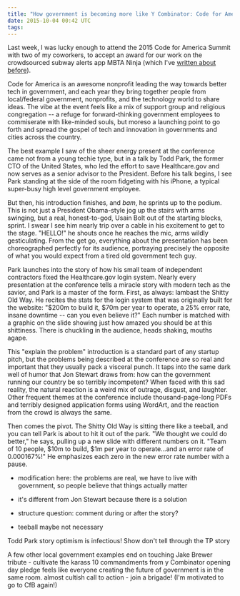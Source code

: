 ```yaml
---
title: "How government is becoming more like Y Combinator: Code for America Summit 2015"
date: 2015-10-04 00:42 UTC
tags:
---
```


Last week, I was lucky enough to attend the 2015 Code for America Summit with two of my coworkers, to accept an award for our work on the crowdsourced subway alerts app MBTA Ninja (which I've [written about before](/2015/02/28/mbta-ninja.html)).

Code for America is an awesome nonprofit leading the way towards better tech in government, and each year they bring together people from local/federal government, nonprofits, and the technology world to share ideas. The vibe at the event feels like a mix of support group and religious congregation -- a refuge for forward-thinking government employees to commiserate with like-minded souls, but moreso a launching point to go forth and spread the gospel of tech and innovation in governments and cities across the country.

The best example I saw of the sheer energy present at the conference came not from a young techie type, but in a talk by Todd Park, the former CTO of the United States, who led the effort to save Healthcare.gov and now serves as a senior advisor to the President. Before his talk begins, I see Park standing at the side of the room fidgeting with his iPhone, a typical super-busy high level government employee.

But then, his introduction finishes, and *bam*, he sprints up to the podium. This is not just a President Obama-style jog up the stairs with arms swinging, but a real, honest-to-god, Usain Bolt out of the starting blocks, sprint. I swear I see him nearly trip over a cable in his excitement to get to the stage. "HELLO!" he shouts once he reaches the mic, arms wildly gesticulating. From the get go, everything about the presentation has been choreographed perfectly for its audience, portraying precisely the opposite of what you would expect from a tired old government tech guy.

Park launches into the story of how his small team of independent contractors fixed the Healthcare.gov login system. Nearly every presentation at the conference tells a miracle story with modern tech as the savior, and Park is a master of the form. First, as always: lambast the Shitty Old Way. He recites the stats for the login system that was originally built for the website: "$200m to build it, $70m per year to operate, a 25% error rate, insane downtime -- can you even believe it?" Each number is matched with a graphic on the slide showing just how amazed you should be at this shittiness. There is chuckling in the audience, heads shaking, mouths agape.

This "explain the problem" introduction is a standard part of any startup pitch, but the problems being described at the conference are so real and important that they usually pack a visceral punch. It taps into the same dark well of humor that Jon Stewart draws from: how can the government running our country be so terribly incompetent? When faced with this sad reality, the natural reaction is a weird mix of outrage, disgust, and laughter. Other frequent themes at the conference include thousand-page-long PDFs and terribly designed application forms using WordArt, and the reaction from the crowd is always the same.

Then comes the pivot. The Shitty Old Way is sitting there like a teeball, and you can tell Park is about to hit it out of the park. "We thought we could do better," he says, pulling up a new slide with different numbers on it. "Team of 10 people, $10m to build, $1m per year to operate...and an error rate of 0.000167%!" He emphasizes each zero in the new error rate number with a pause.



- modification here: the problems are real, we have to live with government, so people believe that things actually matter

- it's different from Jon Stewart because there is a solution

- structure question: comment during or after the story?

- teeball maybe not necessary

Todd Park story
optimism is infectious! Show don't tell through the TP story

A few other local government examples
end on touching Jake Brewer tribute - cultivate the karass
10 commandments from y Combinator
opening day pledge
feels like everyone creating the future of government is in the same room. almost cultish
call to action - join a brigade! (I'm motivated to go to CfB again!)
